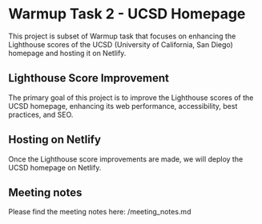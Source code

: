 # Warmup Task 2 - UCSD Homepage

This project is subset of Warmup task that focuses on enhancing the Lighthouse scores of the UCSD (University of California, San Diego) homepage and hosting it on Netlify.

## Lighthouse Score Improvement

The primary goal of this project is to improve the Lighthouse scores of the UCSD homepage, enhancing its web performance, accessibility, best practices, and SEO. 

## Hosting on Netlify

Once the Lighthouse score improvements are made, we will deploy the UCSD homepage on Netlify. 

## Meeting notes

Please find the meeting notes here: /meeting_notes.md
